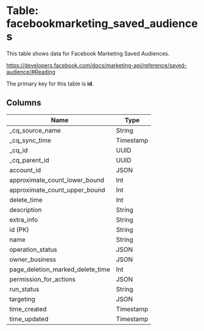 # Table: facebookmarketing_saved_audiences

This table shows data for Facebook Marketing Saved Audiences.

https://developers.facebook.com/docs/marketing-api/reference/saved-audience/#Reading

The primary key for this table is **id**.

## Columns

| Name          | Type          |
| ------------- | ------------- |
|_cq_source_name|String|
|_cq_sync_time|Timestamp|
|_cq_id|UUID|
|_cq_parent_id|UUID|
|account_id|JSON|
|approximate_count_lower_bound|Int|
|approximate_count_upper_bound|Int|
|delete_time|Int|
|description|String|
|extra_info|String|
|id (PK)|String|
|name|String|
|operation_status|JSON|
|owner_business|JSON|
|page_deletion_marked_delete_time|Int|
|permission_for_actions|JSON|
|run_status|String|
|targeting|JSON|
|time_created|Timestamp|
|time_updated|Timestamp|